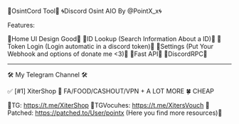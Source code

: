 💚OsintCord Tool💚
🌀Discord Osint AIO By @PointX_x🌀

Features:

💎Home UI Design Good💎
💎ID Lookup (Search Information About a ID)💎
💎Token Login (Login automatic in a discord token)💎
💎Settings (Put Your Webhook and options of donate me <3)💎
💎Fast API💎
💎DiscordRPC💎

-------------------------------------------------------------------

🛠 My Telegram Channel 🛠

✅ [#1] XiterShop 🔹 FA/FOOD/CASHOUT/VPN + A LOT MORE 🍀 CHEAP

💸TG: https://t.me/XiterShop
💸TGVocuhes: https://t.me/XitersVouch
🎉Patched: https://patched.to/User/pointx  (Here you find more resources)🎉
